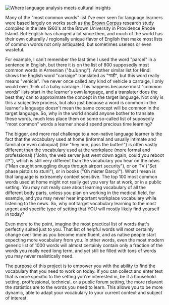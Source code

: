 ![Where language analysis meets cultural insights](https://img.shields.io/badge/frequenSee-Where%20language%20analysis%20meets%20cultural%20insights-blue.svg)

Many of the "most common words" list I've ever seen for language learners were based largely on works such as [the Brown Corpus](https://en.wikipedia.org/wiki/Brown_Corpus) research study compiled in the late 1960's at the Brown University in Providence Rhode Island. But English has changed a lot since then, and much of the world has their own culturally / regionally unique flavor of English that make most lists of common words not only antiquated, but sometimes useless or even wasteful. 

For example, I can't remember the last time I used the word "parcel" in a sentence in English, but there it is on the list of 800 supposedly most common words in Armenian ("ծանրոց"). Another similar list for Hindi shows the English word "carraige" translated as "गाडी", but this word really means "vehicle". I've never once called any kind of vehicle a carraige, I only would ever think of a baby carraige. This happens because most "common words" lists start in the learner's own language, and a translater does the best they can to approximate the concept in the target language. Not only is this a subjective process, but also just because a word is common in the learner's language doesn't mean the same concept will be common in the target language. So, why in the world should anyone bother to translate these words, much less place them on some so-called list of suposedly "most common" words a learner should spend precious time learning? 

The bigger, and more real challenge to a non-native language learner is the fact that the vocabulary used at home (informal and usually intimate and familial or even coloquial) (like "hey hun, pass the butter!") is often vastly different than the vocabulary used at the workplace (more formal and professional) ("John, the web server just went down again, could you reboot it?"), which is still very different than the vocabulary you hear on the news ("Man caught smuggling drugs through airport security"), or on TV ("Set phase pistols to stun!"), or in books ("Oh mister Darcy!"). What I mean is that language is extreamely context sensitive. The top 100 most common words used at home might not really get you very far at work, or in a public setting. You may not really care about learning vocabulary of all the different body parts, unless you plan on working in the medical field, for example, and you may never hear important workplace vocabulary while listening to the news. So, why not target vocabulary learning to the most urgent and specific type of setting that YOU will mostly likely find yourself in today? 

Even more to the point, imagine the most practical list of words that's perfectly suited just to you. That list of helpful words will most certainly change over time as you become more fluent, and as native people start expecting more vocabulary from you. In other words, even the most modern generic list of 1000 words will almost certainly contain only a fraction of the words you really need long term, and yet still be filled with tons of words you may never realistically need.

The purpose of this project is to empower you with the ability to find the vocabulary that you need to work on today. If you can collect and enter text that is more specific to the setting you're interested in, be it a household setting, proffessional, technical, or a public forum setting, the more relavant the statistics are to the words you need to learn. This allows you to be more dynamic, able to adapt your vocabulary to your current context and subject of interest. 

